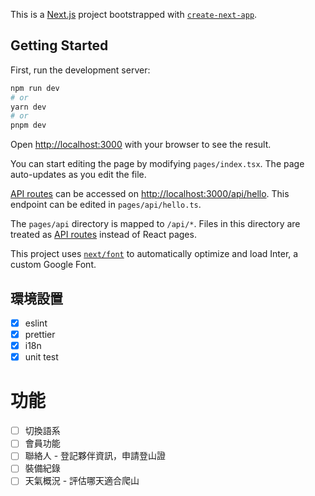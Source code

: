 This is a [Next.js](https://nextjs.org/) project bootstrapped with [`create-next-app`](https://github.com/vercel/next.js/tree/canary/packages/create-next-app).

## Getting Started

First, run the development server:

```bash
npm run dev
# or
yarn dev
# or
pnpm dev
```

Open [http://localhost:3000](http://localhost:3000) with your browser to see the result.

You can start editing the page by modifying `pages/index.tsx`. The page auto-updates as you edit the file.

[API routes](https://nextjs.org/docs/api-routes/introduction) can be accessed on [http://localhost:3000/api/hello](http://localhost:3000/api/hello). This endpoint can be edited in `pages/api/hello.ts`.

The `pages/api` directory is mapped to `/api/*`. Files in this directory are treated as [API routes](https://nextjs.org/docs/api-routes/introduction) instead of React pages.

This project uses [`next/font`](https://nextjs.org/docs/basic-features/font-optimization) to automatically optimize and load Inter, a custom Google Font.

## 環境設置

-   [x] eslint
-   [x] prettier
-   [x] i18n
-   [x] unit test

# 功能

-   [ ] 切換語系
-   [ ] 會員功能
-   [ ] 聯絡人 - 登記夥伴資訊，申請登山證
-   [ ] 裝備紀錄
-   [ ] 天氣概況 - 評估哪天適合爬山
